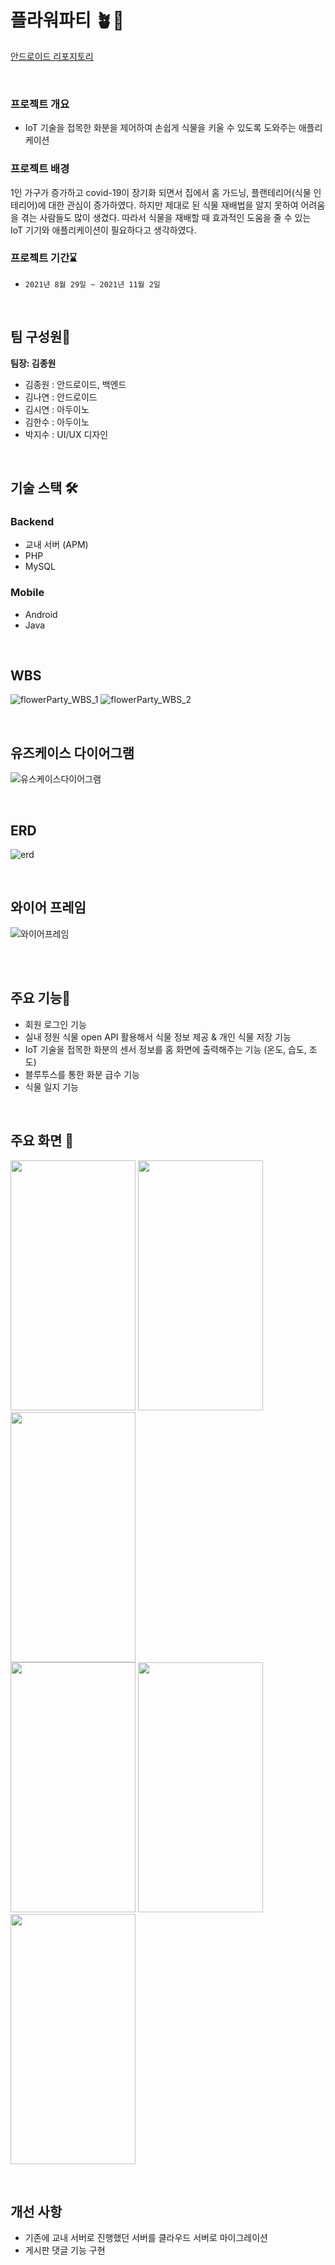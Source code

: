 #  플라워파티 🪴🌼

[안드로이드 리포지토리](https://github.com/jonnygim/flowerparty-java-android)

</br>

### **프로젝트 개요**

- IoT 기술을 접목한 화분을 제어하여 손쉽게 식물을 키울 수 있도록 도와주는 애플리케이션

### 프로젝트 배경

1인 가구가 증가하고 covid-19이 장기화 되면서 집에서 홈 가드닝, 플랜테리어(식물 인테리어)에 대한 관심이 증가하였다. 하지만 제대로 된 식물 재배법을 알지 못하여 어려움을 겪는 사람들도 많이 생겼다. 따라서 식물을 재배할 때 효과적인 도움을 줄 수 있는 IoT 기기와 애플리케이션이 필요하다고 생각하였다.


### 프로젝트 기간:hourglass:
- `2021년 8월 29일 ~ 2021년 11월 2일`

</br>



## 팀 구성원🌿

**팀장: 김종원**  
- 김종원 : 안드로이드, 백엔드
- 김나연 : 안드로이드
- 김시연 : 아두이노
- 김한수 : 아두이노
- 박지수 : UI/UX 디자인

</br>

## 기술 스택 🛠

### Backend

- 교내 서버 (APM)
- PHP
- MySQL

### Mobile

- Android
- Java

</br>

## WBS
![flowerParty_WBS_1](https://user-images.githubusercontent.com/90269036/200494521-4e348686-94a1-46c6-9e58-2902833866d7.png)
![flowerParty_WBS_2](https://user-images.githubusercontent.com/90269036/200494535-4c648ec6-0880-4e09-b3ef-0d8fef9a9c15.png)

</br>

## 유즈케이스 다이어그램
![유스케이스다이어그램](https://user-images.githubusercontent.com/90269036/200494565-27ea8c3a-9ee5-4425-8b7e-83fc4341614d.png)


</br>

## ERD
![erd](https://user-images.githubusercontent.com/90269036/200494579-ccecd379-bca7-4526-9053-1333b42eb714.png)


</br>

## 와이어 프레임
![와이어프레임](https://user-images.githubusercontent.com/90269036/200494591-33af340d-4492-449e-b7d6-aae58ef7a585.png)


</br>
</br>

## 주요 기능📍
- 회원 로그인 기능
- 실내 정원 식물 open API 활용해서 식물 정보 제공 & 개인 식물 저장 기능
- IoT 기술을 접목한 화분의 센서 정보를 홈 화면에 출력해주는 기능 (온도, 습도, 조도)
- 블루투스를 통한 화분 급수 기능
- 식물 일지 기능  


</br>


## 주요 화면 📱
<img src="https://user-images.githubusercontent.com/90269036/174293673-bc04610a-73c1-439a-acab-26aa5fc8e0cd.png" width="200" height="400"/> <img src="https://user-images.githubusercontent.com/90269036/174292704-34746d89-b7ed-4008-91a2-6dd96a1ccb91.png" width="200" height="400"/> <img src="https://user-images.githubusercontent.com/90269036/174293660-07d364f3-a793-4491-8428-693461fc2c15.png" width="200" height="400"/> </br>
<img src="https://user-images.githubusercontent.com/90269036/174293063-39e18f22-a716-4c14-ba43-dbd7fdab83f4.png" width="200" height="400"/> <img src="https://user-images.githubusercontent.com/90269036/174294429-51177260-92c8-4e40-ab30-76a6c0c6ad53.png" width="200" height="400"/> <img src="https://user-images.githubusercontent.com/90269036/174295352-bc1ea796-7be0-4571-b220-b13626d3f015.png" width="200" height="400"/>


</br>


## 개선 사항

- 기존에 교내 서버로 진행했던 서버를 클라우드 서버로 마이그레이션
- 게시판 댓글 기능 구현

</br></br>
